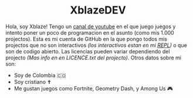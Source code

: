 <div align="center">  
  <h1>XblazeDEV</h1>
</div>

Hola, soy Xblaze! Tengo un [canal de youtube](https://www.youtube.com/@XblazeGM) en el que juego juegos y intento poner un poco de programacion en el asunto (como mis 1.000 projectos). Esta es mi cuenta de GitHub en la que pongo todos mis projectos que no son interactivos *(los interactivos estan en mi [REPL](https://replit.com/@XblazeGM/Projectos-Python?v=1))* o que son de codigo abierto. Las licencias pueden variar dependiendo del projecto *(Mas info en en LICENCE.txt del projecto)*. Otros datos sobre mi son:
- Soy de Colombia 🇨🇴
- Soy cristiano ✝️
- Me gustan juegos como Fortnite, Geometry Dash, y Among Us 🎮
